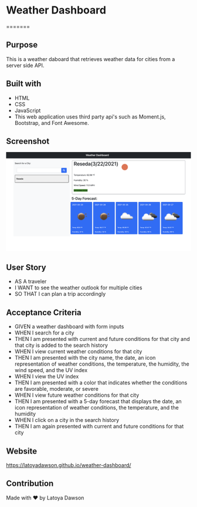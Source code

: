 # Weather Dashboard
=======

## Purpose
This is a weather daboard that retrieves weather data for cities from a server side API. 

## Built with 
* HTML
* CSS
* JavaScript 
* This web application uses third party api's such as Moment.js, Bootstrap, and Font Awesome. 

## Screenshot
![startpage](/assets/Images/UI.png)


## User Story
* AS A traveler
* I WANT to see the weather outlook for multiple cities
* SO THAT I can plan a trip accordingly

## Acceptance Criteria 
* GIVEN a weather dashboard with form inputs
* WHEN I search for a city
* THEN I am presented with current and future conditions for that city and that city is added to the search history
* WHEN I view current weather conditions for that city
* THEN I am presented with the city name, the date, an icon representation of weather conditions, the temperature, the humidity, the wind speed, and the UV index
* WHEN I view the UV index
* THEN I am presented with a color that indicates whether the conditions are favorable, moderate, or severe
* WHEN I view future weather conditions for that city
* THEN I am presented with a 5-day forecast that displays the date, an icon representation of weather conditions, the temperature, and the humidity
* WHEN I click on a city in the search history
* THEN I am again presented with current and future conditions for that city

## Website
https://latoyadawson.github.io/weather-dashboard/

## Contribution
Made with ❤️  by Latoya Dawson
